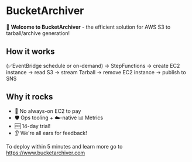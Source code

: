 # BucketArchiver

🚀 **Welcome to BucketArchiver** - the efficient solution for AWS S3 to tarball/archive generation!

## How it works
(✅EventBridge schedule or on-demand) -> StepFunctions -> create EC2 instance -> read S3 -> stream Tarball -> remove EC2 instance -> publish to SNS

## Why it rocks
- 🛑 No always-on EC2 to pay
- 🛡️ Ops tooling + ☁️-native 📊 Metrics
- 🆓 14-day trial! 
- 👂 We're all ears for feedback!

To deploy within 5 minutes and learn more go to https://www.bucketarchiver.com

